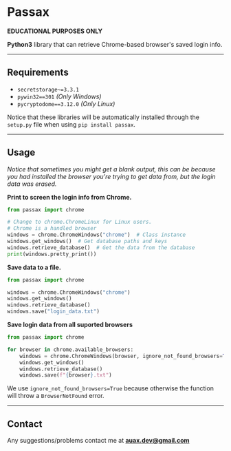 # Passax

**EDUCATIONAL PURPOSES ONLY**

**Python3** library that can retrieve Chrome-based browser's saved login info.

---

## Requirements

- `secretstorage~=3.3.1`
- `pywin32==301` _(Only Windows)_
- `pycryptodome==3.12.0` _(Only Linux)_

Notice that these libraries will be automatically installed through the `setup.py`
file when using `pip install passax`.

---

## Usage

_Notice that sometimes you might get a blank output, this can be because you had installed the browser you're trying to
get data from, but the login data was erased._

**Print to screen the login info from Chrome.**

```python
from passax import chrome

# Change to chrome.ChromeLinux for Linux users.
# Chrome is a handled browser
windows = chrome.ChromeWindows("chrome")  # Class instance
windows.get_windows()  # Get database paths and keys
windows.retrieve_database()  # Get the data from the database
print(windows.pretty_print())
```

**Save data to a file.**

```python
from passax import chrome

windows = chrome.ChromeWindows("chrome")
windows.get_windows()
windows.retrieve_database()
windows.save("login_data.txt")
```

**Save login data from all suported browsers**

```python
from passax import chrome

for browser in chrome.available_browsers:
    windows = chrome.ChromeWindows(browser, ignore_not_found_browsers=True)
    windows.get_windows()
    windows.retrieve_database()
    windows.save(f"{browser}.txt")
```

We use `ignore_not_found_browsers=True`
because otherwise the function will throw a `BrowserNotFound` error.

---

## Contact

Any suggestions/problems contact me at **auax.dev@gmail.com**